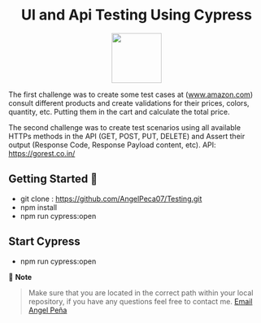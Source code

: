 <h1 align="center">UI and Api Testing Using Cypress</h1>
 <p align="center">
 <img height="98px" src="[https://www.cypress.io/static/cypress-io-logo-social-share-8fb8a1db3cdc0b289fad927694ecb415.png](https://www.gartner.com/imagesrv/peer-insights/vendors/logos/cypress.jpg)" />
 </p>

The first challenge was to create some test cases at (www.amazon.com) consult different products and create validations for their prices, colors, quantity, etc. Putting them in the cart and calculate the total price.

The second challenge was to create test scenarios using all available HTTPs methods in the API (GET, POST, PUT, DELETE) and Assert their output (Response Code, Response Payload content, etc). API: https://gorest.co.in/

## Getting Started 🚀

- git clone : https://github.com/AngelPeca07/Testing.git
- npm install
- npm run cypress:open

## Start Cypress 
- npm run cypress:open 

🚩 **Note**
>
> Make sure that you are located in the correct path within your local repository, if you have any questions feel free to contact me. [Email Angel Peña ](mailto:jose.angpc@gmail.com)
